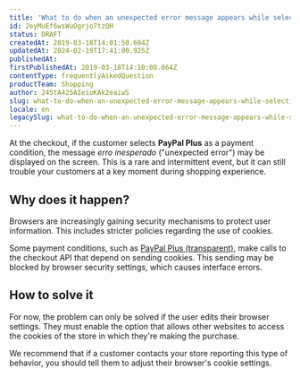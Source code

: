 ```yaml
---
title: 'What to do when an unexpected error message appears while selecting PayPal Plus at checkout'
id: 2eyMuEf6wsWuOgrjo7tzQH
status: DRAFT
createdAt: 2019-03-18T14:01:50.694Z
updatedAt: 2024-02-19T17:41:00.925Z
publishedAt: 
firstPublishedAt: 2019-03-18T14:10:08.064Z
contentType: frequentlyAskedQuestion
productTeam: Shopping
author: 245tA425AIeioKAk2eaiwS
slug: what-to-do-when-an-unexpected-error-message-appears-while-selecting-paypal-plus-at-checkout
locale: en
legacySlug: what-to-do-when-an-unexpected-error-message-appears-while-selecting-paypal
---
```


At the checkout, if the customer selects __PayPal Plus__ as a payment condition, the message _erro inesperado_ ("unexpected error") may be displayed on the screen. This is a rare and intermittent event, but it can still trouble your customers at a key moment during shopping experience.


## Why does it happen?
Browsers are increasingly gaining security mechanisms to protect user information. This includes stricter policies regarding the use of cookies.

Some payment conditions, such as [PayPal Plus (transparent)](/en/tutorial/setting-up-paypal-plus), make calls to the checkout API that depend on sending cookies. This sending may be blocked by browser security settings, which causes interface errors.


## How to solve it
For now, the problem can only be solved if the user edits their browser settings. They must enable the option that allows other websites to access the cookies of the store in which they're making the purchase.

We recommend that if a customer contacts your store reporting this type of behavior, you should tell them to adjust their browser's cookie settings.
